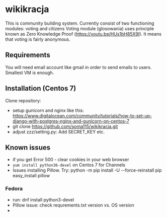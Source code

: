 # wikikracja
This is community building system. Currently consist of two functioning modules: voting and citizens
Voting module (glosowania) uses principle known as Zero Knowledge Proof (https://youtu.be/HUs1bH85X9I). It means that voting is fairly anonymous.

## Requirements
You will need email account like gmail in order to send emails to users.
Smallest VM is enough. 

## Installation (Centos 7)
Clone repository:
- setup gunicorn and nginx like this: https://www.digitalocean.com/community/tutorials/how-to-set-up-django-with-postgres-nginx-and-gunicorn-on-centos-7
- git clone https://github.com/soma115/wikikracja.git
- adjust zzz/setting.py: Add SECRET_KEY etc.

## Known issues
- if you get Error 500 - clear cookies in your web browser
- `yum install python36-devel` on Centos 7 for Channels
- Issues installing Pillow. Try:
    python -m pip install -U --force-reinstall pip
    easy_install pillow

### Fedora
- run: dnf install python3-devel
- Pillow issue: check requrements.txt version vs. OS version
- 
